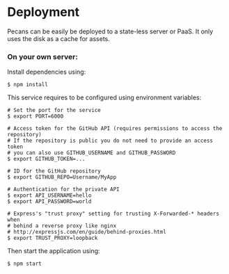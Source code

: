 # Deployment

Pecans can be easily be deployed to a state-less server or PaaS. It only uses the disk as a cache for assets.

<!-- ### With docker

You'll need to build your own pecans image at this time. We do not net publish one.

```
docker run -it -p 80:80 -e GITHUB_REPO=username/repo dopry/pecans
``` -->

### On your own server:

Install dependencies using:

```
$ npm install
```

This service requires to be configured using environment variables:

```
# Set the port for the service
$ export PORT=6000

# Access token for the GitHub API (requires permissions to access the repository)
# If the repository is public you do not need to provide an access token
# you can also use GITHUB_USERNAME and GITHUB_PASSWORD
$ export GITHUB_TOKEN=...

# ID for the GitHub repository
$ export GITHUB_REPO=Username/MyApp

# Authentication for the private API
$ export API_USERNAME=hello
$ export API_PASSWORD=world

# Express's "trust proxy" setting for trusting X-Forwarded-* headers when
# behind a reverse proxy like nginx
# http://expressjs.com/en/guide/behind-proxies.html
$ export TRUST_PROXY=loopback
```

Then start the application using:

```
$ npm start
```

